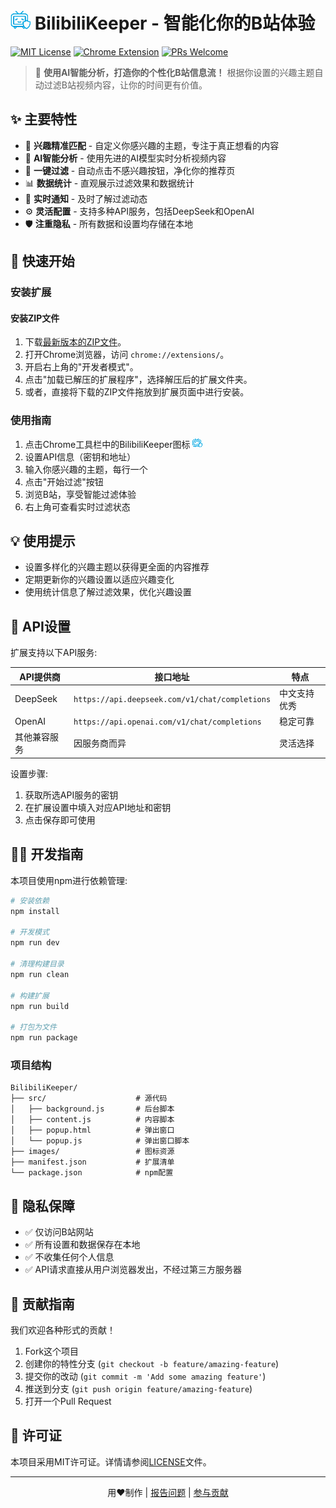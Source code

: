 # <img src="images/icon48.png" alt="BilibiliKeeper Logo" width="32"/> BilibiliKeeper - 智能化你的B站体验

[![MIT License](https://img.shields.io/badge/License-MIT-green.svg)](LICENSE)
[![Chrome Extension](https://img.shields.io/badge/Platform-Chrome-blue.svg)](https://chrome.google.com/webstore)
[![PRs Welcome](https://img.shields.io/badge/PRs-welcome-brightgreen.svg)](https://github.com/yourusername/BilibiliKeeper/pulls)

> 🚀 **使用AI智能分析，打造你的个性化B站信息流！** 根据你设置的兴趣主题自动过滤B站视频内容，让你的时间更有价值。

## ✨ 主要特性

- 🎯 **兴趣精准匹配** - 自定义你感兴趣的主题，专注于真正想看的内容
- 🤖 **AI智能分析** - 使用先进的AI模型实时分析视频内容
- 🔄 **一键过滤** - 自动点击不感兴趣按钮，净化你的推荐页
- 📊 **数据统计** - 直观展示过滤效果和数据统计
- 🔔 **实时通知** - 及时了解过滤动态
- ⚙️ **灵活配置** - 支持多种API服务，包括DeepSeek和OpenAI
- 🛡️ **注重隐私** - 所有数据和设置均存储在本地

## 🚀 快速开始

### 安装扩展

#### 安装ZIP文件

1. 下载[最新版本的ZIP文件](https://github.com/xxcdd/BilibiliKeeper/releases)。
2. 打开Chrome浏览器，访问 `chrome://extensions/`。
3. 开启右上角的"开发者模式"。
4. 点击"加载已解压的扩展程序"，选择解压后的扩展文件夹。
5. 或者，直接将下载的ZIP文件拖放到扩展页面中进行安装。

### 使用指南

1. 点击Chrome工具栏中的BilibiliKeeper图标 <img src="images/icon16.png" width="16"/>
2. 设置API信息（密钥和地址）
3. 输入你感兴趣的主题，每行一个
4. 点击"开始过滤"按钮
5. 浏览B站，享受智能过滤体验
6. 右上角可查看实时过滤状态

## 💡 使用提示

- 设置多样化的兴趣主题以获得更全面的内容推荐
- 定期更新你的兴趣设置以适应兴趣变化
- 使用统计信息了解过滤效果，优化兴趣设置

## 🔧 API设置

扩展支持以下API服务:

| API提供商 | 接口地址 | 特点 |
|---------|---------|------|
| DeepSeek | `https://api.deepseek.com/v1/chat/completions` | 中文支持优秀 |
| OpenAI | `https://api.openai.com/v1/chat/completions` | 稳定可靠 |
| 其他兼容服务 | 因服务商而异 | 灵活选择 |

设置步骤:
1. 获取所选API服务的密钥
2. 在扩展设置中填入对应API地址和密钥
3. 点击保存即可使用

## 👨‍💻 开发指南

本项目使用npm进行依赖管理:

```bash
# 安装依赖
npm install

# 开发模式
npm run dev

# 清理构建目录
npm run clean

# 构建扩展
npm run build

# 打包为文件
npm run package
```

### 项目结构

```
BilibiliKeeper/
├── src/                    # 源代码
│   ├── background.js       # 后台脚本
│   ├── content.js          # 内容脚本
│   ├── popup.html          # 弹出窗口
│   └── popup.js            # 弹出窗口脚本
├── images/                 # 图标资源
├── manifest.json           # 扩展清单
└── package.json            # npm配置
```

## 🔐 隐私保障

- ✅ 仅访问B站网站
- ✅ 所有设置和数据保存在本地
- ✅ 不收集任何个人信息
- ✅ API请求直接从用户浏览器发出，不经过第三方服务器

## 🤝 贡献指南

我们欢迎各种形式的贡献！

1. Fork这个项目
2. 创建你的特性分支 (`git checkout -b feature/amazing-feature`)
3. 提交你的改动 (`git commit -m 'Add some amazing feature'`)
4. 推送到分支 (`git push origin feature/amazing-feature`)
5. 打开一个Pull Request

## 📄 许可证

本项目采用MIT许可证。详情请参阅[LICENSE](LICENSE)文件。

---

<p align="center">
  用❤️制作 | 
  <a href="https://github.com/yourusername/BilibiliKeeper/issues">报告问题</a> | 
  <a href="https://github.com/yourusername/BilibiliKeeper/blob/main/CONTRIBUTING.md">参与贡献</a>
</p> 